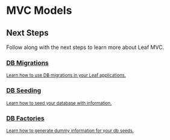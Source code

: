 # MVC Models

<!-- markdownlint-disable no-inline-html -->

## Next Steps

Follow along with the next steps to learn more about Leaf MVC.

<div class="vt-box-container next-steps">
  <a class="vt-box" href="/docs/mvc/migrations">
    <h3 class="next-steps-link">DB Migrations</h3>
    <small class="next-steps-caption">Learn how to use DB migrations in your Leaf applications.</small>
  </a>
  <a class="vt-box" href="/docs/mvc/seeds">
    <h3 class="next-steps-link">DB Seeding</h3>
    <small class="next-steps-caption">Learn how to seed your database with information.</small>
  </a>
  <a class="vt-box" href="/modules/mvc-core/factories">
    <h3 class="next-steps-link">DB Factories</h3>
    <small class="next-steps-caption">Learn how to generate dummy information for your db seeds.</small>
  </a>
</div>
